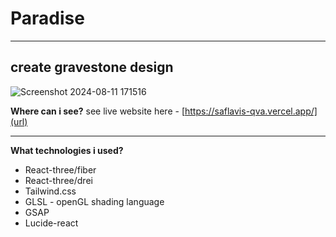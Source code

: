 # Paradise 
---------------------------------------------
## create gravestone design

![Screenshot 2024-08-11 171516](https://github.com/user-attachments/assets/0929e994-5e80-4f33-98d0-fabcd03dccf7)


**Where can i see?**
see live website here - [https://saflavis-qva.vercel.app/](url)

---------------------------------------------------------------------------

**What technologies i used?**

* React-three/fiber
* React-three/drei
* Tailwind.css
* GLSL - openGL shading language
* GSAP
* Lucide-react
